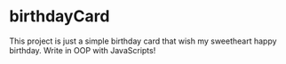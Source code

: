# birthdayCard

This project is just a simple birthday card that wish my sweetheart happy birthday.
Write in OOP with JavaScripts!
